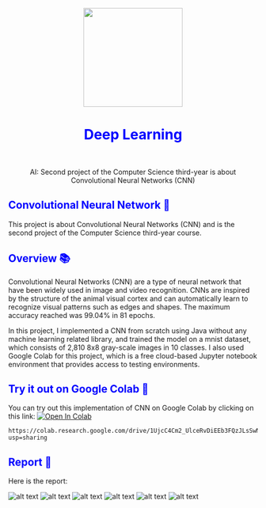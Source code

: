 <p align="center">
  <img height="200px" width="200px" src="https://raw.githubusercontent.com/Francy93/Convolutional_Neural_Network/master/Report/img/logo.png"/>
  <span style="text-decoration:none;">
    <font color="blue" style="text-decoration:none;">
      <h1 align="center" style="text-decoration:none;">Deep Learning</h1>
    </font><br>
  </span>
  <p align="center" style="text-decoration:none;">AI: Second project of the Computer Science third-year is about Convolutional Neural Networks (CNN)</p>
</p>


<font color="blue"><h2>Convolutional Neural Network 🧠</h2></font>
This project is about Convolutional Neural Networks (CNN) and is the second project of the Computer Science third-year course.

<font color="blue"><h2>Overview 📚</h2></font>
Convolutional Neural Networks (CNN) are a type of neural network that have been widely used in image and video recognition. CNNs are inspired by the structure of the animal visual cortex and can automatically learn to recognize visual patterns such as edges and shapes.
The maximum accuracy reached was 99.04% in 81 epochs.

In this project, I implemented a CNN from scratch using Java without any machine learning related library, and trained the model on a mnist dataset, which consists of 2,810 8x8 gray-scale images in 10 classes. I also used Google Colab for this project, which is a free cloud-based Jupyter notebook environment that provides access to testing environments.

<font color="blue"><h2>Try it out on Google Colab 🚀</h2></font>
You can try out this implementation of CNN on Google Colab by clicking on this link: 
<a href="https://colab.research.google.com/drive/1UjcC4Cm2_UlceRvDiEEb3FQzJLsSwNjr#scrollTo=VWjk2um_hSyR"><img src="https://colab.research.google.com/assets/colab-badge.svg" alt="Open In Colab"/></a>

```
https://colab.research.google.com/drive/1UjcC4Cm2_UlceRvDiEEb3FQzJLsSwNjr?usp=sharing
```


<font color="blue"><h2>Report 📝</h2></font>
Here is the report:

![alt text](Report/img/Page1.jpg "Main page")
![alt text](Report/img/Page2.jpg "Main page")
![alt text](Report/img/Page3.jpg "Main page")
![alt text](Report/img/Page4.jpg "Main page")
![alt text](Report/img/Page5.jpg "Main page")
![alt text](Report/img/Page6.jpg "Main page")
